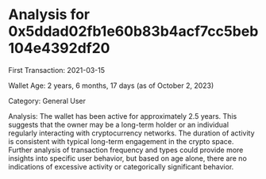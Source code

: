 # Analysis for 0x5ddad02fb1e60b83b4acf7cc5beb104e4392df20

First Transaction: 2021-03-15

Wallet Age: 2 years, 6 months, 17 days (as of October 2, 2023)

Category: General User

Analysis: The wallet has been active for approximately 2.5 years. This suggests that the owner may be a long-term holder or an individual regularly interacting with cryptocurrency networks. The duration of activity is consistent with typical long-term engagement in the crypto space. Further analysis of transaction frequency and types could provide more insights into specific user behavior, but based on age alone, there are no indications of excessive activity or categorically significant behavior.